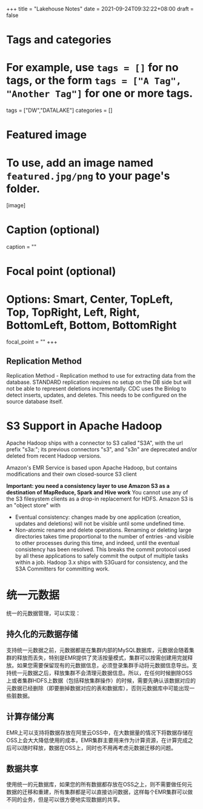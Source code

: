 +++
title = "Lakehouse Notes"
date = 2021-09-24T09:32:22+08:00
draft = false

# Tags and categories
# For example, use `tags = []` for no tags, or the form `tags = ["A Tag", "Another Tag"]` for one or more tags.
tags = ["DW","DATALAKE"]
categories = []

# Featured image
# To use, add an image named `featured.jpg/png` to your page's folder. 
[image]
  # Caption (optional)
  caption = ""

  # Focal point (optional)
  # Options: Smart, Center, TopLeft, Top, TopRight, Left, Right, BottomLeft, Bottom, BottomRight
  focal_point = ""
+++



## Replication Method

Replication Method - Replication method to use for extracting data from the database. STANDARD replication requires no setup on the DB side but will not be able to represent deletions incrementally. CDC uses the Binlog to detect inserts, updates, and deletes. This needs to be configured on the source database itself.  

# S3 Support in Apache Hadoop

Apache Hadoop ships with a connector to S3 called "S3A", with the url prefix "s3a:";
its previous connectors "s3", and "s3n" are deprecated and/or deleted from recent Hadoop versions.

Amazon's EMR Service is based upon Apache Hadoop, but contains modifications and their own closed-source S3 client

**Important: you need a consistency layer to use Amazon S3 as a destination of MapReduce, Spark and Hive work**
You cannot use any of the S3 filesystem clients as a drop-in replacement for HDFS. Amazon S3 is an "object store" with

- Eventual consistency: changes made by one application (creation, updates and deletions) will not be visible until some undefined time.
- Non-atomic rename and delete operations. Renaming or deleting large directories takes time proportional to the number of entries -and visible to other processes during this time, and indeed, until the eventual consistency has been resolved. This breaks the commit protocol used by all these applications to safely commit the output of multiple tasks within a job.
Hadoop 3.x ships with S3Guard for consistency, and the S3A Committers for committing work.

# 统一元数据

统一的元数据管理，可以实现：

## 持久化的元数据存储

支持统一元数据之前，元数据都是在集群内部的MySQL数据库，元数据会随着集群的释放而丢失，特别是EMR提供了灵活按量模式，集群可以按需创建用完就释放。如果您需要保留现有的元数据信息，必须登录集群手动将元数据信息导出。支持统一元数据之后，释放集群不会清理元数据信息。所以，在任何时候删除OSS上或者集群HDFS上数据（包括释放集群操作）的时候，需要先确认该数据对应的元数据已经删除（即要删掉数据对应的表和数据库），否则元数据库中可能出现一些脏数据。

## 计算存储分离

EMR上可以支持将数据存放在阿里云OSS中，在大数据量的情况下将数据存储在OSS上会大大降低使用的成本，EMR集群主要用来作为计算资源，在计算完成之后可以随时释放，数据在OSS上，同时也不用再考虑元数据迁移的问题。

## 数据共享

使用统一的元数据库，如果您的所有数据都存放在OSS之上，则不需要做任何元数据的迁移和重建，所有集群都是可以直接访问数据，这样每个EMR集群可以做不同的业务，但是可以很方便地实现数据的共享。